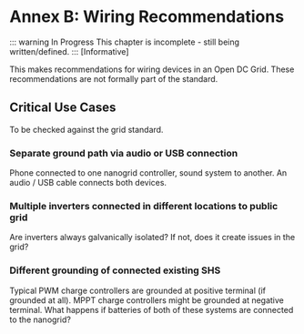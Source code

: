 # Annex B: Wiring Recommendations

::: warning In Progress
This chapter is incomplete - still being written/defined.
:::
[Informative]

This makes recommendations for wiring devices in an Open DC Grid. These recommendations are not
formally part of the standard.

 ## Critical Use Cases

 To be checked against the grid standard.

### Separate ground path via audio or USB connection

Phone connected to one nanogrid controller, sound system to another. An audio / USB cable connects both devices.

### Multiple inverters connected in different locations to public grid

Are inverters always galvanically isolated? If not, does it create issues in the grid?

### Different grounding of connected existing SHS

Typical PWM charge controllers are grounded at positive terminal (if grounded at all). MPPT charge controllers might be grounded at negative terminal. What happens if batteries of both of these systems are connected to the nanogrid?
